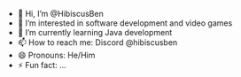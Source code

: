 - 👋 Hi, I’m @HibiscusBen
- 👀 I’m interested in software development and video games
- 🌱 I’m currently learning Java development
- 📫 How to reach me: Discord @hibiscusben
- 😄 Pronouns: He/Him
- ⚡ Fun fact: ...

<!---
HibiscusBen/HibiscusBen is a ✨ special ✨ repository because its `README.md` (this file) appears on your GitHub profile.
You can click the Preview link to take a look at your changes.
--->
